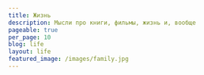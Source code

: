 ```yaml
---
title: Жизнь
description: Мысли про книги, фильмы, жизнь и, вообще
pageable: true
per_page: 10
blog: life
layout: life
featured_image: /images/family.jpg
---
```


